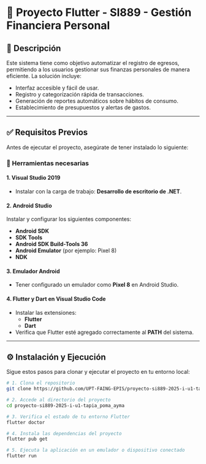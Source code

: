 # 📱 Proyecto Flutter - SI889 - Gestión Financiera Personal

## 📝 Descripción

Este sistema tiene como objetivo automatizar el registro de egresos, permitiendo a los usuarios gestionar sus finanzas personales de manera eficiente. La solución incluye:

- Interfaz accesible y fácil de usar.
- Registro y categorización rápida de transacciones.
- Generación de reportes automáticos sobre hábitos de consumo.
- Establecimiento de presupuestos y alertas de gastos.


---

## ✅ Requisitos Previos

Antes de ejecutar el proyecto, asegúrate de tener instalado lo siguiente:

### 🧰 Herramientas necesarias

#### 1. Visual Studio 2019

- Instalar con la carga de trabajo: **Desarrollo de escritorio de .NET**.

#### 2. Android Studio

Instalar y configurar los siguientes componentes:

- **Android SDK**
- **SDK Tools**
- **Android SDK Build-Tools 36**
- **Android Emulator** (por ejemplo: Pixel 8)
- **NDK**

#### 3. Emulador Android

- Tener configurado un emulador como **Pixel 8** en Android Studio.

#### 4. Flutter y Dart en Visual Studio Code

- Instalar las extensiones:
  - **Flutter**
  - **Dart**
- Verifica que Flutter esté agregado correctamente al **PATH** del sistema.

---

## ⚙️ Instalación y Ejecución

Sigue estos pasos para clonar y ejecutar el proyecto en tu entorno local:

```bash
# 1. Clona el repositorio
git clone https://github.com/UPT-FAING-EPIS/proyecto-si889-2025-i-u1-tapia_poma_ayma.git

# 2. Accede al directorio del proyecto
cd proyecto-si889-2025-i-u1-tapia_poma_ayma

# 3. Verifica el estado de tu entorno Flutter
flutter doctor

# 4. Instala las dependencias del proyecto
flutter pub get

# 5. Ejecuta la aplicación en un emulador o dispositivo conectado
flutter run
